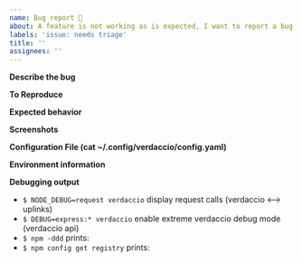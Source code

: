 ```yaml
---
name: Bug report 🐛
about: A feature is not working as is expected, I want to report a bug
labels: 'issue: needs triage'
title: ''
assignees: ''
---
```


**Describe the bug**

<!-- A clear and concise description of what the bug is. -->

**To Reproduce**

<!-- IMPORTANT:
 - How to reproduce the issue
 - Steps to reproduce the issue

Be aware, the lack of reproducible steps the issue might cause your ticket to be closed.
-->

**Expected behavior**

<!-- A clear and concise description of what you expected to happen. -->

**Screenshots**

<!-- If applicable, add screenshots to help explain your problem.  -->

**Configuration File (cat ~/.config/verdaccio/config.yaml)**

<!-- Please be careful do not leak any sensitive information, remove tokens -->

**Environment information**

<!-- Please paste the results of running `verdaccio --info` -->

**Debugging output**

- `$ NODE_DEBUG=request verdaccio` display request calls (verdaccio <--> uplinks)
- `$ DEBUG=express:* verdaccio` enable extreme verdaccio debug mode (verdaccio api)
- `$ npm -ddd` prints:
- `$ npm config get registry` prints:

<!--

IMPORTANT: please do not attach external files, all content should be visible from any device.
-->
